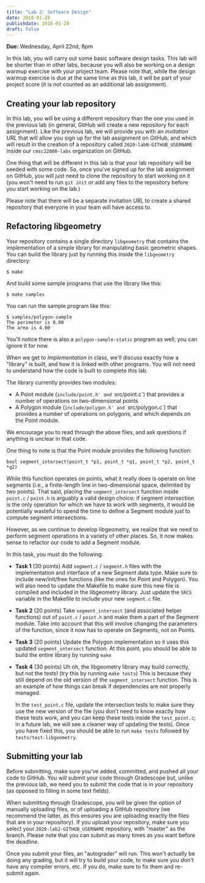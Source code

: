 ```yaml
---
title: "Lab 2: Software Design"
date: 2018-01-28
publishdate: 2018-01-28
draft: false
---
```


**Due:** Wednesday, April 22nd, 8pm

In this lab, you will carry out some basic software design tasks. This lab will be shorter than in other labs, because you will also be working on a design warmup exercise with your project team. Please note that, while the design warmup exercise is due at the same time as this lab, it will be part of your project score (it is not counted as an additional lab assignment).

## Creating your lab repository

In this lab, you will be using a different repository than the one you used in the previous lab (in general, GitHub will create a new repository for each assignment). Like the previous lab, we will provide you with an  *invitation URL* that will allow you sign up for the lab assignment on GitHub, and which will result in the creation of a repository called `2020-labN-GITHUB_USERNAME` inside our `cmsc22000-labs` organization on GitHub. 

One thing that will be different in this lab is that your lab repository will be seeded with some code. So, once you've signed up for the lab assignment on GitHub, you will just need to clone the repository to start working on it (you won't need to run `git init` or add any files to the repository before you start working on the lab.)

Please note that there will be a separate invitation URL to create a shared repository that everyone in your team will have access to.

## Refactoring libgeometry

Your repository contains a single directory `libgeometry` that contains the implementation of a simple library for manipulating basic geometric shapes. You can build the library just by running this inside the `libgeometry` directory:

    $ make
    
And build some sample programs that use the library like this:

    $ make samples
    
You can run the sample program like this:

    $ samples/polygon-sample
    The perimeter is 8.00
    The area is 4.00

You'll notice there is also a `polygon-sample-static` program as well; you can ignore it for now.

When we get to *Implementation* in class, we'll discuss exactly how a "library" is built, and how it is linked with other programs. You will not need to understand how the code is built to complete this lab.

The library currently provides two modules:

- A Point module (`include/point.h' and `src/point.c`) that provides a number of operations on two-dimensional points
- A Polygon module (`include/polygon.h' and `src/polygon.c`) that provides a number of operations on polygons, and which depends on the Point module.

We encourage you to read through the above files, and ask questions if anything is unclear in that code.

One thing to note is that the Point module provides the following function:

    bool segment_intersect(point_t *p1, point_t *q1, point_t *p2, point_t *q2)

While this function operates on points, what it really does is operate on line segments (i.e., a finite-length line in two-dimensional space, delimited by two points). That said, placing the `segment_intersect` function inside `point.c` / `point.h` is arguably a valid design choice: if segment intersection is the only operation for which we have to work with segments, it would be potentially wasteful to spend the time to define a Segment module just to compute segment intersections.

However, as we continue to develop libgeometry, we realize that we need to perform segment operations in a variety of other places. So, it now makes sense to refactor our code to add a Segment module.

In this task, you must do the following:

* **Task 1** (30 points) Add `segment.c` / `segment.h` files with the implementation and interface of a new Segment data type. Make sure to include new/init/free functions (like the ones for Point and Polygon). You will also need to update the Makefile to make sure this new file is compiled and included in the libgeometry library. Just update the `SRCS` variable in the Makefile to include your new `segment.c` file.
* **Task 2** (20 points) Take `segment_intersect` (and associated helper functions) out of `point.c` / `point.h` and make them a part of the Segment module. Take into account that this will involve changing the parameters of the function, since it now has to operate on Segments, not on Points.
* **Task 3** (20 points) Update the Polygon implementation so it uses this updated `segment_intersect` function. At this point, you should be able to build the entire library by running `make`
* **Task 4** (30 points) Uh oh, the libgeometry library may build correctly, but not the tests! (try this by running `make tests`) This is because they still depend on the old version of the `segment_intersect` function. This is an example of how things can break if dependencies are not properly managed.

    In the `test_point.c` file, update the intersection tests to make sure they use the new version of the file (you don’t need to know exactly how these tests work, and you can keep these tests inside the `test_point.c`; in a future lab, we will see a cleaner way of updating the tests). Once you have fixed this, you should be able to run `make tests` followed by `tests/test-libgeometry`.


## Submitting your lab

Before submitting, make sure you've added, committed, and pushed all your code to GitHub. You will submit your code through Gradescope but, unlike the previous lab, we need you to submit the code that is in your repository (as opposed to filling in some text fields). 

When submitting through Gradescope, you will be given the option of manually uploading files, or of uploading a GitHub repository (we recommend the latter, as this ensures you are uploading exactly the files that are in your repository). If you upload your repository, make sure you select your `2020-lab2-GITHUB_USERNAME` repository, with "master" as the branch. Please note that you can submit as many times as you want before the deadline.

Once you submit your files, an "autograder" will run. This won't actually be doing any grading, but it will try to build your code, to make sure you don't have any compiler errors, etc. If you do, make sure to fix them and re-submit again.

